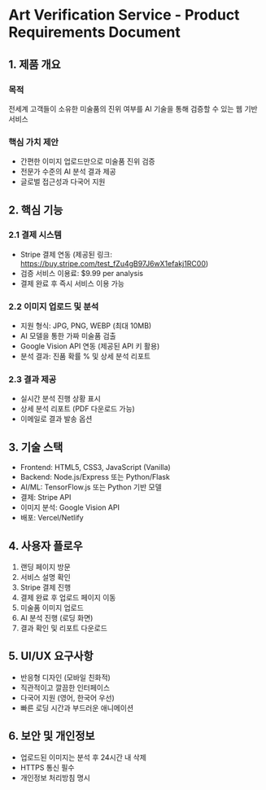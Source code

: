 # Art Verification Service - Product Requirements Document

## 1. 제품 개요
### 목적
전세계 고객들이 소유한 미술품의 진위 여부를 AI 기술을 통해 검증할 수 있는 웹 기반 서비스

### 핵심 가치 제안
- 간편한 이미지 업로드만으로 미술품 진위 검증
- 전문가 수준의 AI 분석 결과 제공
- 글로벌 접근성과 다국어 지원

## 2. 핵심 기능

### 2.1 결제 시스템
- Stripe 결제 연동 (제공된 링크: https://buy.stripe.com/test_fZu4gB97J6wX1efakj1RC00)
- 검증 서비스 이용료: $9.99 per analysis
- 결제 완료 후 즉시 서비스 이용 가능

### 2.2 이미지 업로드 및 분석
- 지원 형식: JPG, PNG, WEBP (최대 10MB)
- AI 모델을 통한 가짜 미술품 검출
- Google Vision API 연동 (제공된 API 키 활용)
- 분석 결과: 진품 확률 % 및 상세 분석 리포트

### 2.3 결과 제공
- 실시간 분석 진행 상황 표시
- 상세 분석 리포트 (PDF 다운로드 가능)
- 이메일로 결과 발송 옵션

## 3. 기술 스택
- Frontend: HTML5, CSS3, JavaScript (Vanilla)
- Backend: Node.js/Express 또는 Python/Flask
- AI/ML: TensorFlow.js 또는 Python 기반 모델
- 결제: Stripe API
- 이미지 분석: Google Vision API
- 배포: Vercel/Netlify

## 4. 사용자 플로우
1. 랜딩 페이지 방문
2. 서비스 설명 확인
3. Stripe 결제 진행
4. 결제 완료 후 업로드 페이지 이동
5. 미술품 이미지 업로드
6. AI 분석 진행 (로딩 화면)
7. 결과 확인 및 리포트 다운로드

## 5. UI/UX 요구사항
- 반응형 디자인 (모바일 친화적)
- 직관적이고 깔끔한 인터페이스
- 다국어 지원 (영어, 한국어 우선)
- 빠른 로딩 시간과 부드러운 애니메이션

## 6. 보안 및 개인정보
- 업로드된 이미지는 분석 후 24시간 내 삭제
- HTTPS 통신 필수
- 개인정보 처리방침 명시